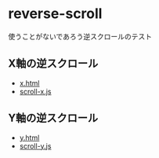 # reverse-scroll

使うことがないであろう逆スクロールのテスト

## X軸の逆スクロール

- [x.html](x.html)
- [scroll-x.js](js/scroll-x.js)

## Y軸の逆スクロール

- [y.html](y.html)
- [scroll-y.js](js/scroll-y.js)